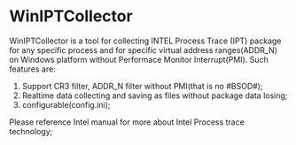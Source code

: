 # WinIPTCollector
WinIPTCollector is a tool for collecting INTEL Process Trace (IPT) package for any specific process and for specific virtual address ranges(ADDR_N) on Windows platform without Performace Monitor Interrupt(PMI).
Such features are:
1. Support CR3 filter, ADDR_N filter without PMI(that is no #BSOD#);
2. Realtime data collecting and saving as files without package data losing;
3. configurable(config.ini);


Please reference Intel manual for more about Intel Process trace technology;
